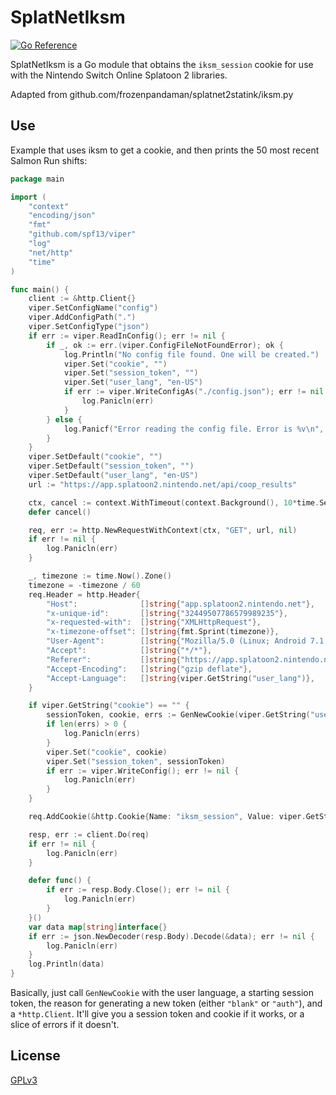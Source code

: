 SplatNetIksm
================

[![Go Reference](https://pkg.go.dev/badge/github.com/cass-dlcm/splatnetiksm.svg)](https://pkg.go.dev/github.com/cass-dlcm/splatnetiksm)

SplatNetIksm is a Go module that obtains the `iksm_session` cookie for use with the Nintendo Switch Online Splatoon 2 libraries.

Adapted from github.com/frozenpandaman/splatnet2statink/iksm.py

## Use

Example that uses iksm to get a cookie, and then prints the 50 most recent Salmon Run shifts:

```Go
package main

import (
	"context"
	"encoding/json"
	"fmt"
	"github.com/spf13/viper"
	"log"
	"net/http"
	"time"
)

func main() {
	client := &http.Client{}
	viper.SetConfigName("config")
	viper.AddConfigPath(".")
	viper.SetConfigType("json")
	if err := viper.ReadInConfig(); err != nil {
		if _, ok := err.(viper.ConfigFileNotFoundError); ok {
			log.Println("No config file found. One will be created.")
			viper.Set("cookie", "")
			viper.Set("session_token", "")
			viper.Set("user_lang", "en-US")
			if err := viper.WriteConfigAs("./config.json"); err != nil {
				log.Panicln(err)
			}
		} else {
			log.Panicf("Error reading the config file. Error is %v\n", err)
		}
	}
	viper.SetDefault("cookie", "")
	viper.SetDefault("session_token", "")
	viper.SetDefault("user_lang", "en-US")
	url := "https://app.splatoon2.nintendo.net/api/coop_results"

	ctx, cancel := context.WithTimeout(context.Background(), 10*time.Second)
	defer cancel()

	req, err := http.NewRequestWithContext(ctx, "GET", url, nil)
	if err != nil {
		log.Panicln(err)
	}

	_, timezone := time.Now().Zone()
	timezone = -timezone / 60
	req.Header = http.Header{
		"Host":              []string{"app.splatoon2.nintendo.net"},
		"x-unique-id":       []string{"32449507786579989235"},
		"x-requested-with":  []string{"XMLHttpRequest"},
		"x-timezone-offset": []string{fmt.Sprint(timezone)},
		"User-Agent":        []string{"Mozilla/5.0 (Linux; Android 7.1.2; Pixel Build/NJH47D; wv) AppleWebKit/537.36 (KHTML, like Gecko) version/4.0 Chrome/59.0.3071.125 Mobile Safari/537.36"},
		"Accept":            []string{"*/*"},
		"Referer":           []string{"https://app.splatoon2.nintendo.net/home"},
		"Accept-Encoding":   []string{"gzip deflate"},
		"Accept-Language":   []string{viper.GetString("user_lang")},
	}

	if viper.GetString("cookie") == "" {
		sessionToken, cookie, errs := GenNewCookie(viper.GetString("user_lang"), viper.GetString("session_token"), "blank", client)
		if len(errs) > 0 {
			log.Panicln(errs)
        }
		viper.Set("cookie", cookie)
		viper.Set("session_token", sessionToken)
		if err := viper.WriteConfig(); err != nil {
			log.Panicln(err)
		}
	}

	req.AddCookie(&http.Cookie{Name: "iksm_session", Value: viper.GetString("cookie")})

	resp, err := client.Do(req)
	if err != nil {
		log.Panicln(err)
	}

	defer func() {
		if err := resp.Body.Close(); err != nil {
			log.Panicln(err)
		}
	}()
	var data map[string]interface{}
	if err := json.NewDecoder(resp.Body).Decode(&data); err != nil {
		log.Panicln(err)
	}
	log.Println(data)
}

```

Basically, just call `GenNewCookie` with the user language, a starting session token, the reason for generating a new token (either `"blank"` or `"auth"`), and a `*http.Client`.
It'll give you a session token and cookie if it works, or a slice of errors if it doesn't.

## License

[GPLv3](https://www.gnu.org/licenses/gpl-3.0.html)